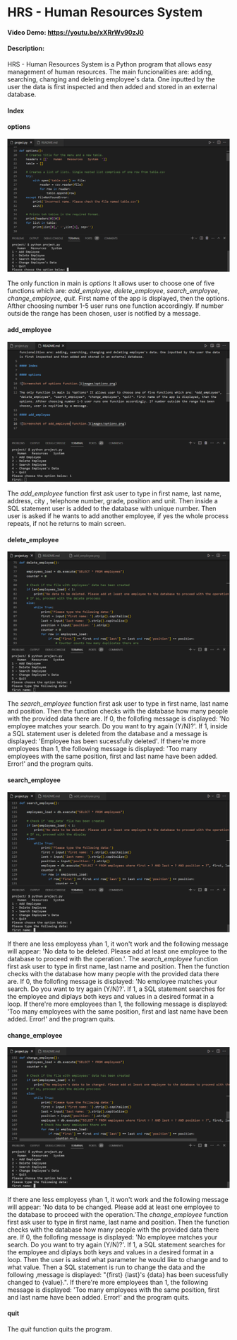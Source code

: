# HRS - Human Resources System
#### Video Demo:  https://youtu.be/xXRrWv90zJ0
#### Description:
HRS - Human Resources System is a Python program that allows easy management of human resources. The main funcionalities are: adding, searching, changing and deleting employee's data. One inputted by the user the data is first inspected and then added and stored in an external database.

#### Index

#### options

![Screenshot of options function.](images/options.png)

The only function in main is *options* It allows user to choose one of five functions which are: *add_employee*,  *delete_employee*, *search_employee*, *change_employee*, *quit*. First name of the app is displayed, then the options. Afther choosing number 1-5 user runs one function accordingly. If number outside the range has been chosen, user is notified by a message.

#### add_employee

![Screenshot of add_employee function.](images/add_employee.png)

The *add_employee* function first ask user to type in first name, last name, address, city , telephone number, grade, position and unit. Then inside a SQL statement user is added to the database with unique number. Then user is asked if he wants to add another employee, if yes the whole process repeats, if not he returns to main screen.

#### delete_employee

![Screenshot of delete_employee function.](images/delete_employee.png)

The *search_employee* function first ask user to type in first name, last name and position. Then the function checks with the database how many people with the provided data there are. If 0, the follofing message is displayed: 'No employee matches your search. Do you want to try again (Y/N)?'. If 1, inside a SQL statement user is deleted from the database and a message is displayed: 'Employee has been sucessfully deleted'. If there're more employees than 1, the following message is displayed: 'Too many employees with the same position, first and last name have been added. Error!' and the program quits.

#### search_employee

![Screenshot of search_employee function.](images/search_employee.png)

If there ane less employess yhan 1, it won't work and the following message will appear: 'No data to be deleted. Please add at least one employee to the database to proceed with the operation.'. The *search_employee* function first ask user to type in first name, last name and position. Then the function checks with the database how many people with the provided data there are. If 0, the follofing message is displayed: 'No employee matches your search. Do you want to try again (Y/N)?'. If 1, a SQL statement searches for the employee and diplays both keys and values in a desired format in a loop. If there're more employees than 1, the following message is displayed: 'Too many employees with the same position, first and last name have been added. Error!' and the program quits.

#### change_employee

![Screenshot of change_employee function.](images/change_employee.png)

If there ane less employess yhan 1, it won't work and the following message will appear: 'No data to be changed. Please add at least one employee to the database to proceed with the operation.'The *change_employee* function first ask user to type in first name, last name and position. Then the function checks with the database how many people with the provided data there are. If 0, the follofing message is displayed: 'No employee matches your search. Do you want to try again (Y/N)?'. If 1, a SQL statement searches for the employee and diplays both keys and values in a desired format in a loop. Then the user is asked what parameter he would like to change and to what value. Then a SQL statement is run to change the data and the following ,message is displayed: "{first} {last}'s {data} has been sucessfully changed to {value}.". If there're more employees than 1, the following message is displayed: 'Too many employees with the same position, first and last name have been added. Error!' and the program quits.

#### quit

The *quit* function quits the program.